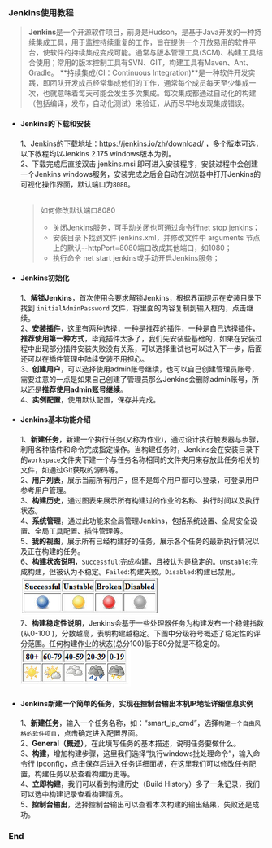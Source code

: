 ### Jenkins使用教程
>**Jenkins**是一个开源软件项目，前身是Hudson，是基于Java开发的一种持续集成工具，用于监控持续重复的工作，旨在提供一个开放易用的软件平台，使软件的持续集成变成可能。通常与版本管理工具(SCM)、构建工具结合使用；常用的版本控制工具有SVN、GIT，构建工具有Maven、Ant、Gradle。
>**持续集成(CI：Continuous Integration)**是一种软件开发实践，即团队开发成员经常集成他们的工作，通常每个成员每天至少集成一次，也就意味着每天可能会发生多次集成。每次集成都通过自动化的构建（包括编译，发布，自动化测试）来验证，从而尽早地发现集成错误。

+ #### Jenkins的下载和安装
   1、Jenkins的下载地址：https://jenkins.io/zh/download/ ，多个版本可选，以下教程均以Jenkins 2.175 windows版本为例。</br>
   2、下载完成后直接双击 jenkins.msi 即可进入安装程序，安装过程中会创建一个Jenkins windows服务，安装完成之后会自动在浏览器中打开Jenkins的可视化操作界面，默认端口为`8080`。
   </br></br>
   >如何修改默认端口8080
   >- 关闭Jenkins服务，可手动关闭也可通过命令行net stop jenkins；
   >- 安装目录下找到文件 jenkins.xml，并修改文件中 arguments 节点上的默认--httpPort=8080端口改成其他端口，如1080；
   >- 执行命令 net start jenkins或手动开启Jenkins服务；
+ #### Jenkins初始化
   1、**解锁Jenkins**，首次使用会要求解锁Jenkins，根据界面提示在安装目录下找到 `initialAdminPassword` 文件，将里面的内容复制到输入框内，点击继续。
   </br>
   2、**安装插件**，这里有两种选择，一种是推荐的插件，一种是自己选择插件，**推荐使用第一种方式**，毕竟插件太多了，我们先安装些基础的，如果在安装过程中出现部分插件安装失败没有关系，可以选择重试也可以进入下一步，后面还可以在插件管理中陆续安装不用担心。
   </br>
   3、**创建用户**，可以选择使用admin账号继续，也可以自己创建管理员账号，需要注意的一点是如果自己创建了管理员那么Jenkins会删除admin账号，所以还是**推荐使用admin账号继续**。
   </br>
   4、**实例配置**，使用默认配置，保存并完成。
+ #### Jenkins基本功能介绍
   1、**新建任务**，新建一个执行任务(又称为作业)，通过设计执行触发器与步骤，利用各种插件和命令完成指定操作。当构建任务时，Jenkins会在安装目录下的`workspace`文件夹下建一个与任务名称相同的文件夹用来存放此任务相关的文件，如通过Git获取的源码等。</br>
   2、**用户列表**，展示当前所有用户，但不是每个用户都可以登录，可登录用户参考用户管理。</br>
   3、**构建历史**，通过图表来展示所有构建过的作业的名称、执行时间以及执行状态。</br>
   4、**系统管理**，通过此功能来全局管理Jenkins，包括系统设置、全局安全设置、全局工具配置、插件管理等。</br>
   5、**我的视图**，展示所有已经构建好的任务，展示各个任务的最新执行情况以及正在构建的任务。</br>
   6、**构建状态说明**，`Successful`:完成构建，且被认为是稳定的。`Unstable`:完成构建，但被认为不稳定。`Failed`:构建失败。`Disabled`:构建已禁用。
   ![avatar](/Images/buildstate.png)
   </br>
   7、**构建稳定性说明**，Jenkins会基于一些处理器任务为构建发布一个稳健指数 (从0-100 )，分数越高，表明构建越稳定。下图中分级符号概述了稳定性的评分范围。任何构建作业的状态(总分100)低于80分就是不稳定的。
   ![avatar](/Images/buildstability.png)
+ #### Jenkins新建一个简单的任务，实现在控制台输出本机IP地址详细信息实例
   1、**新建任务**，输入一个任务名称，如：“smart_ip_cmd”，选择`构建一个自由风格的软件项目`，点击确定进入配置界面。</br>
   2、**General（概述）**，在此填写任务的基本描述，说明任务要做什么。</br>
   3、**构建**，增加构建步骤，这里我们选择“执行windows批处理命令”，输入命令行 ipconfig，点击保存后进入任务详细面板，在这里我们可以修改任务配置，构建任务以及查看构建历史等。</br>
   4、**立即构建**，我们可以看到构建历史（Build History）多了一条记录，我们可以选中构建记录查看构建情况。</br>
   5、**控制台输出**，选择控制台输出可以查看本次构建的输出结果，失败还是成功。
### End